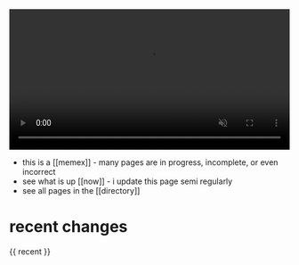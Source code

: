<video  width="100%" autoplay loop muted>
    <source src="resources/video/metasyn-schotter-rotate.webm" />
</video>

- this is a [[memex]] - many pages are in progress, incomplete, or even incorrect
- see what is up [[now]] - i update this page semi regularly
- see all pages in the [[directory]]

# recent changes

{{ recent }}
